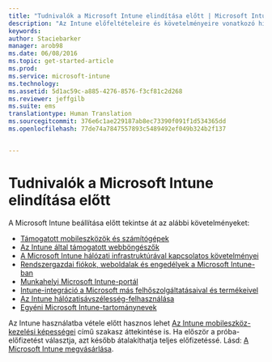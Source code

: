 ```yaml
---
title: "Tudnivalók a Microsoft Intune elindítása előtt | Microsoft Intune"
description: "Az Intune előfeltételeire és követelményeire vonatkozó hivatkozásokat tartalmazó oldal"
keywords: 
author: Staciebarker
manager: arob98
ms.date: 06/08/2016
ms.topic: get-started-article
ms.prod: 
ms.service: microsoft-intune
ms.technology: 
ms.assetid: 5d1ac59c-a885-4276-8576-f3cf81c2d268
ms.reviewer: jeffgilb
ms.suite: ems
translationtype: Human Translation
ms.sourcegitcommit: 376e6c1ae229187ab8ec73390f091f1d534365dd
ms.openlocfilehash: 77de74a7847557893c5489492ef049b324b2f137


---
```


# Tudnivalók a Microsoft Intune elindítása előtt

A Microsoft Intune beállítása előtt tekintse át az alábbi követelményeket:

- [Támogatott mobileszközök és számítógépek](supported-mobile-devices-and-computers.md)
- [Az Intune által támogatott webböngészők](supported-web-browsers.md)
- [A Microsoft Intune hálózati infrastruktúrával kapcsolatos követelményei](network-infrastructure-requirements-for-microsoft-intune.md)
- [Rendszergazdai fiókok, weboldalak és engedélyek a Microsoft Intune-ban](administrative-accounts-websites-perms.md)
- [Munkahelyi Microsoft Intune-portál](microsoft-intune-company-portal.md)
- [Intune-integráció a Microsoft más felhőszolgáltatásaival és termékeivel](integration-with-cloud-services.md)
- [Az Intune hálózatisávszélesség-felhasználása](network-bandwidth-use.md)
- [Egyéni Microsoft Intune-tartománynevek](domain-names-for-microsoft-intune.md)


Az Intune használatba vétele előtt hasznos lehet [Az Intune mobileszköz-kezelési képességei](/intune/get-started/mobile-device-management-capabilities-in-microsoft-intune) című szakasz áttekintése is. Ha először a próba-előfizetést választja, azt később átalakíthatja teljes előfizetéssé. Lásd: [A Microsoft Intune megvásárlása](http://www.microsoft.com/en-us/server-cloud/products/microsoft-intune/Purchasing.aspx).








<!--HONumber=Jul16_HO3-->


